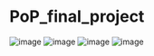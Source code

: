 # PoP_final_project

![image](https://user-images.githubusercontent.com/96563121/157017820-3f9cea58-0c67-4533-ae02-9152b67c1fb9.png)
![image](https://user-images.githubusercontent.com/96563121/157017915-fdc422a0-0255-4419-b67d-54c178eee15c.png)
![image](https://user-images.githubusercontent.com/96563121/157017965-2d7a38aa-a759-4f46-831e-4ba9ceedc154.png)
![image](https://user-images.githubusercontent.com/96563121/157018115-4ddb5d8c-7fa5-486b-857e-58679d08e29e.png)
